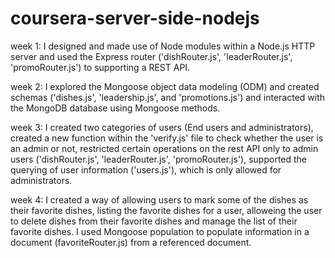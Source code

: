 # coursera-server-side-nodejs

week 1: I designed and made use of Node modules within a Node.js HTTP server 
and used the Express router ('dishRouter.js', 'leaderRouter.js', 'promoRouter.js')
to supporting a REST API.

week 2: I explored the Mongoose object data modeling (ODM) and created schemas ('dishes.js',
'leadership.js', and 'promotions.js') and interacted with the MongoDB database using Mongoose methods.

week 3: I created two categories of users (End users and administrators),
created a new function within the 'verify.js' file to check whether the user is an admin or not, 
restricted certain operations on the rest API only to admin users ('dishRouter.js', 'leaderRouter.js', 'promoRouter.js'), 
supported the querying of user information ('users.js'), which is only allowed for administrators.

week 4: I created a way of allowing users to mark some of the dishes as their favorite dishes, listing the favorite dishes 
for a user, alloweing the user to delete dishes from their favorite dishes and manage the list
of their favorite dishes.  I used Mongoose population to populate information in a document (favoriteRouter.js) 
from a referenced document.
